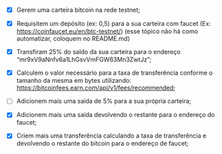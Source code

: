 - [x] Gerem uma carteira bitcoin na rede testnet;
- [x] Requisitem um depósito (ex: 0,5) para a sua carteira com faucet (Ex: https://coinfaucet.eu/en/btc-testnet/) (esse tópico não há como automatizar, coloquem no README.md)
- [x] Transfiram 25% do saldo da sua carteira para o endereço “mr9xV9aNnfv6a1LhGsvVmFGW63Mn3ZwtJz”;
- [x] Calculem o valor necessário para a taxa de transferência conforme o tamanho da mesma em bytes utilizando: https://bitcoinfees.earn.com/api/v1/fees/recommended;
- [ ] Adicionem mais uma saída de 5% para a sua própria carteira;
- [x] Adicionem mais uma saída devolvendo o restante para o endereço do faucet;
- [x] Criem mais uma transferência calculando a taxa de transferência e devolvendo o restante do bitcoin para o endereço de faucet;

